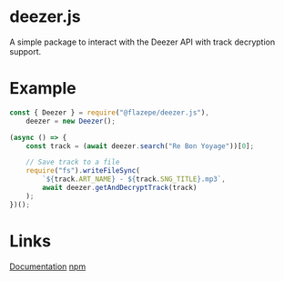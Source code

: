 # deezer.js

A simple package to interact with the Deezer API with track decryption support.

# Example

```js
const { Deezer } = require("@flazepe/deezer.js"),
	deezer = new Deezer();

(async () => {
	const track = (await deezer.search("Re Bon Yoyage"))[0];

	// Save track to a file
	require("fs").writeFileSync(
		`${track.ART_NAME} - ${track.SNG_TITLE}.mp3`,
		await deezer.getAndDecryptTrack(track)
	);
})();
```

# Links

[Documentation](https://flazepe.github.io/deezer.js/)
[npm](https://www.npmjs.com/package/@flazepe/deezer.js)
